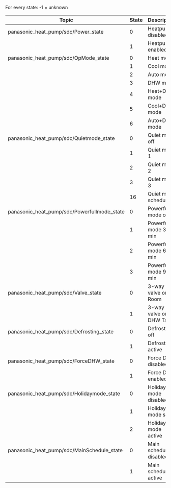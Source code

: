 For every state: -1 = unknown 

| Topic | State | Description |
| ----- | ---- | ----- |
|panasonic_heat_pump/sdc/Power_state | 0 | Heatpump disabled |
| | 1 | Heatpump enabled |
|panasonic_heat_pump/sdc/OpMode_state | 0 | Heat mode |
|	| 1 | Cool mode |
|	| 2 | Auto mode |
|	| 3 | DHW mode |
|	| 4 | Heat+DHW mode |
|	| 5 | Cool+DHW mode |
|	| 6 | Auto+DHW mode |
|panasonic_heat_pump/sdc/Quietmode_state	| 0 | Quiet mode off |
|	| 1 | Quiet mode 1 |
|	| 2 | Quiet mode 2 |
|	| 3 | Quiet mode 3 |
|	| 16 | Quiet mode scheduled |
|panasonic_heat_pump/sdc/Powerfullmode_state	| 0 | Powerfull mode off |
|	| 1 | Powerfull mode 30 min |
|	| 2 | Powerfull mode 60 min |
|	| 3 | Powerfull mode 90 min |
|panasonic_heat_pump/sdc/Valve_state	| 0 | 3-way valve on Room |
| | 1 | 3-way valve on DHW Tank 
|panasonic_heat_pump/sdc/Defrosting_state	| 0 | Defrosting off |
| | 1 | Defrosting active |
|panasonic_heat_pump/sdc/ForceDHW_state | 0 | Force DHW disabled |
| | 1 | Force DHW enabled |
|panasonic_heat_pump/sdc/Holidaymode_state | 0 | Holiday mode disabled |
| | 1 | Holiday mode set |
| | 2 | Holiday mode active |
|panasonic_heat_pump/sdc/MainSchedule_state | 0 | Main schedule disabled |
| | 1 | Main schedule active |

